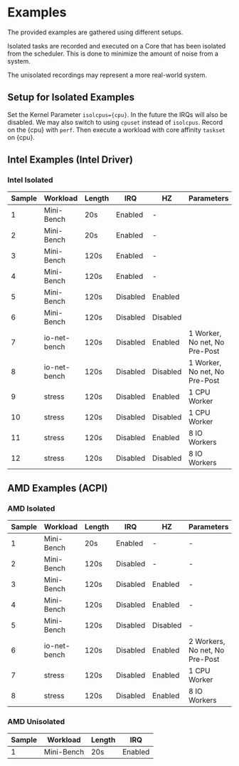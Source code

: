 # Examples

The provided examples are gathered using different setups.

Isolated tasks are recorded and executed on a Core that has been isolated from
the scheduler. This is done to minimize the amount of noise from a system.

The unisolated recordings may represent a more real-world system.

## Setup for Isolated Examples

Set the Kernel Parameter `isolcpus={cpu}`.
In the future the IRQs will also be disabled.
We may also switch to using `cpuset` instead of `isolcpus`.
Record on the {cpu} with `perf`.
Then execute a workload with core affinity `taskset` on {cpu}.

## Intel Examples (Intel Driver)

### Intel Isolated

| Sample | Workload     | Length | IRQ      | HZ       | Parameters                    |
|--------|--------------|--------|----------|----------|-------------------------------|
| 1      | Mini-Bench   | 20s    | Enabled  | -        |                               |
| 2      | Mini-Bench   | 20s    | Enabled  | -        |                               |
| 3      | Mini-Bench   | 120s   | Enabled  | -        |                               |
| 4      | Mini-Bench   | 120s   | Enabled  | -        |                               |
| 5      | Mini-Bench   | 120s   | Disabled | Enabled  |                               |
| 6      | Mini-Bench   | 120s   | Disabled | Disabled |                               |
| 7      | io-net-bench | 120s   | Disabled | Enabled  | 1 Worker, No net, No Pre-Post |
| 8      | io-net-bench | 120s   | Disabled | Disabled | 1 Worker, No net, No Pre-Post |
| 9      | stress       | 120s   | Disabled | Enabled  | 1 CPU Worker                  |
| 10     | stress       | 120s   | Disabled | Disabled | 1 CPU Worker                  |
| 11     | stress       | 120s   | Disabled | Enabled  | 8 IO Workers                  |
| 12     | stress       | 120s   | Disabled | Disabled | 8 IO Workers                  |


## AMD Examples (ACPI)

### AMD Isolated

| Sample | Workload     | Length | IRQ      | HZ       | Parameters                     |
|--------|--------------|--------|----------|----------|--------------------------------|
| 1      | Mini-Bench   | 20s    | Enabled  | -        | -                              |
| 2      | Mini-Bench   | 120s   | Disabled | -        | -                              |
| 3      | Mini-Bench   | 120s   | Disabled | Enabled  | -                              |
| 4      | Mini-Bench   | 120s   | Disabled | Enabled  | -                              |
| 5      | Mini-Bench   | 120s   | Disabled | Disabled | -                              |
| 6      | io-net-bench | 120s   | Disabled | Enabled  | 2 Workers, No net, No Pre-Post |
| 7      | stress       | 120s   | Disabled | Enabled  | 1 CPU Worker                   |
| 8      | stress       | 120s   | Disabled | Enabled  | 8 IO Workers                   |


### AMD Unisolated

| Sample | Workload   | Length | IRQ     |
|--------|------------|--------|---------|
| 1      | Mini-Bench | 20s    | Enabled |

